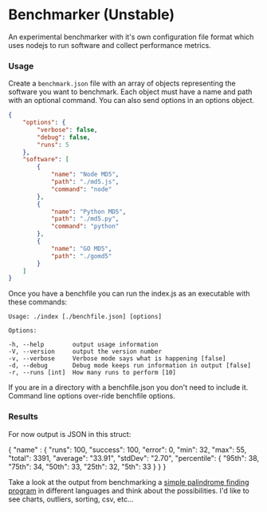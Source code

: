 # Benchmarker (Unstable)

An experimental benchmarker with it's own configuration file format which uses nodejs to run software and collect performance metrics. 

### Usage

Create a `benchmark.json` file with an array of objects representing the software you want to benchmark. Each object must have a name and path with an optional command. You can also send options in an options object.

```json
{
    "options": {
        "verbose": false,
        "debug": false,
        "runs": 5
    },
    "software": [
        {
            "name": "Node MD5",
            "path": "./md5.js",
            "command": "node"
        },
        {
            "name": "Python MD5",
            "path": "./md5.py",
            "command": "python"
        },
        {
            "name": "GO MD5",
            "path": "./gomd5"
        }
    ]
}
```

Once you have a benchfile you can run the index.js as an executable with these commands:

    Usage: ./index [./benchfile.json] [options]

    Options:

    -h, --help        output usage information
    -V, --version     output the version number
    -v, --verbose     Verbose mode says what is happening [false]
    -d, --debug       Debug mode keeps run information in output [false]
    -r, --runs [int]  How many runs to perform [10]

If you are in a directory with a benchfile.json you don't need to include it. Command line options over-ride benchfile options.

### Results

For now output is JSON in this struct:

{
    "name" : {
        "runs": 100,
        "success": 100,
        "error": 0,
        "min": 32,
        "max": 55,
        "total": 3391,
        "average": "33.91",
        "stdDev": "2.70",
        "percentile": {
          "95th": 38,
          "75th": 34,
          "50th": 33,
          "25th": 32,
          "5th": 33
        }
    }
}


Take a look at the output from benchmarking a [simple palindrome finding program](https://github.com/montanaflynn/palindromes) in different languages and think about the possibilities. I'd like to see charts, outliers, sorting, csv, etc...

